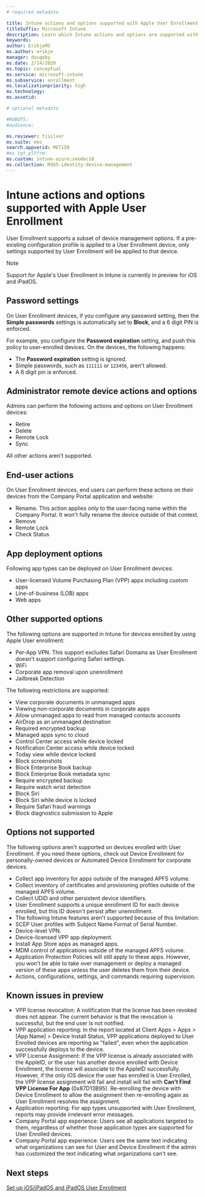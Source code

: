 ```yaml
---
# required metadata

title: Intune actions and options supported with Apple User Enrollment
titleSuffix: Microsoft Intune
description: Learn which Intune actions and options are supported with Apple User Enrollment
keywords:
author: ErikjeMS
ms.author: erikje
manager: dougeby
ms.date: 2/14/2020
ms.topic: conceptual
ms.service: microsoft-intune
ms.subservice: enrollment
ms.localizationpriority: high
ms.technology:
ms.assetid: 

# optional metadata

#ROBOTS:
#audience:

ms.reviewer: tisilver
ms.suite: ems
search.appverid: MET150
#ms.tgt_pltfrm:
ms.custom: intune-azure;seodec18
ms.collection: M365-identity-device-management
---
```


# Intune actions and options supported with Apple User Enrollment

User Enrollment supports a subset of device management options. If a pre-existing configuration profile is applied to a User Enrollment device, only settings supported by User Enrollment will be applied to that device.

> [!NOTE]
> Support for Apple's User Enrollment in Intune is currently in preview for iOS and iPadOS.

## Password settings

On User Enrollment devices, if you configure any password setting, then the **Simple passwords** settings is automatically set to **Block**, and a 6 digit PIN is enforced.

For example, you configure the **Password expiration** setting, and push this policy to user-enrolled devices. On the devices, the following happens:
- The **Password expiration** setting is ignored.
- Simple passwords, such as `111111` or `123456`, aren't allowed.
- A 6 digit pin is enforced.

## Administrator remote device actions and options
Admins can perform the following actions and options on User Enrollment devices:
- Retire
- Delete
- Remote Lock
- Sync

All other actions aren't supported.

## End-user actions
On User Enrollment devices, end users can perform these actions on their devices from the Company Portal application and website:
- Rename. This action applies only to the user-facing name within the Company Portal. It won't fully rename the device outside of that context.
- Remove
- Remote Lock
- Check Status

## App deployment options
Following app types can be deployed on User Enrollment devices:
- User-licensed Volume Purchasing Plan (VPP) apps including custom apps
- Line-of-business (LOB) apps
- Web apps

## Other supported options

The following options are supported in Intune for devices enrolled by using Apple User enrollment:
- Per-App VPN. This support excludes Safari Domains as User Enrollment doesn't support configuring Safari settings.
- WiFi 
- Corporate app removal upon unenrollment
- Jailbreak Detection

The following restrictions are supported:
- View corporate documents in unmanaged apps
- Viewing non-corporate documents in corporate apps
- Allow unmanaged apps to read from managed contacts accounts
- AirDrop as an unmanaged destination
- Required encrypted backup
- Managed apps sync to cloud
- Control Center access while device locked
- Notification Center access while device locked
- Today view while device locked
- Block screenshots
- Block Enterprise Book backup
- Block Enterprise Book metadata sync
- Require encrypted backup
- Require watch wrist detection
- Block Siri
- Block Siri while device is locked
- Require Safari fraud warnings
- Block diagnostics submission to Apple


## Options not supported
The following options aren't supported on devices enrolled with User Enrollment. If you need these options, check out Device Enrollment for personally-owned devices or Automated Device Enrollment for corporate devices.
- Collect app inventory for apps outside of the managed APFS volume.
- Collect inventory of certificates and provisioning profiles outside of the managed APFS volume.
- Collect UDID and other persistent device identifiers.
- User Enrollment supports a unique enrollment ID for each device enrolled, but this ID doesn't persist after unenrollment.
- The following Intune features aren't supported because of this limitation:
- SCEP User profiles with Subject Name Format of Serial Number.
- Device-level VPN.
- Device-licensed VPP app deployment.
- Install App Store apps as managed apps.
- MDM control of applications outside of the managed APFS volume.
- Application Protection Policies will still apply to these apps. However, you won't be able to take over management or deploy a managed version of these apps unless the user deletes them from their device.
- Actions, configurations, settings, and commands requiring supervision. 


## Known issues in preview
- VPP license revocation: A notification that the license has been revoked does not appear. The current behavior is that the revocation is successful, but the end user is not notified. 
- VPP application reporting: In the report located at Client Apps > Apps > [App Name] > Device Install Status, VPP applications deployed to User Enrolled devices are reporting as "failed", even when the application successfully deploys to the device. 
- VPP License Assignment: If the VPP license is already associated with the AppleID, or the user has another device enrolled with Device Enrollment, the license will associate to the AppleID successfully. However, if the only iOS device the user has enrolled is User Enrolled, the VPP license assignment will fail and install will fail with **Can't Find VPP License For App** (0x87D13B95). Re-enrolling the device with Device Enrollment to allow the assignment then re-enrolling again as User Enrollment resolves the assignment.
- Application reporting: For app types unsupported with User Enrollment, reports may provide irrelevant error messages. 
- Company Portal app experience: Users see all applications targeted to them, regardless of whether those application types are supported for User Enrolled devices. 
- Company Portal app experience: Users see the same text indicating what organizations can see for User and Device Enrollment if the admin has customized the text indicating what organizations can't see.


## Next steps

[Set up iOS/iPadOS and iPadOS User Enrollment](ios-user-enrollment.md)
